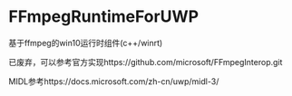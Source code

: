 ﻿# FFmpegRuntimeForUWP
基于ffmpeg的win10运行时组件(c++/winrt)

已废弃，可以参考官方实现https://github.com/microsoft/FFmpegInterop.git

MIDL参考https://docs.microsoft.com/zh-cn/uwp/midl-3/
